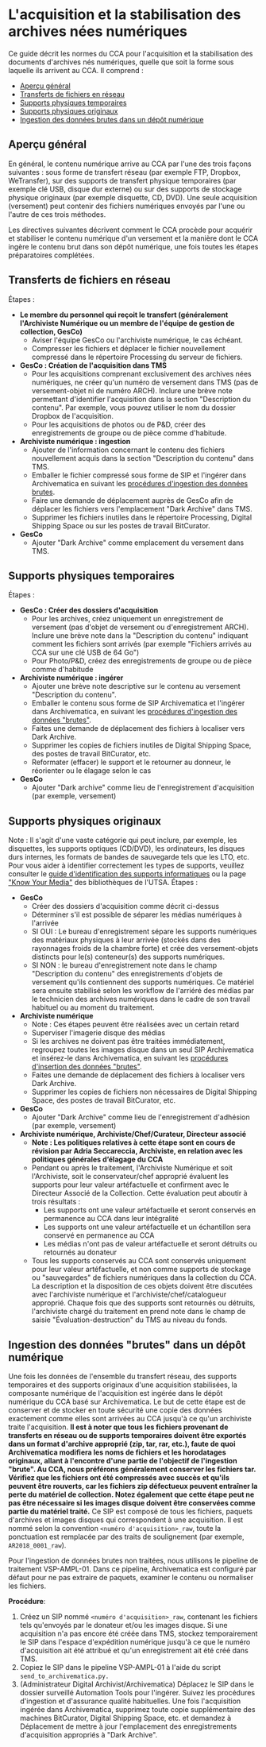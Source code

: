# L'acquisition et la stabilisation des archives nées numériques

Ce guide décrit les normes du CCA pour l'acquisition et la stabilisation des documents d'archives nés numériques, quelle que soit la forme sous laquelle ils arrivent au CCA. Il comprend :

* [Aperçu général](#aperçu)
* [Transferts de fichiers en réseau](#transferts)
* [Supports physiques temporaires](#supports_temps)
* [Supports physiques originaux](#supports_originaux)
* [Ingestion des données brutes dans un dépôt numérique](#integrer)

<a name="aperçu"></a> 
## Aperçu général

En général, le contenu numérique arrive au CCA par l'une des trois façons suivantes : sous forme de transfert réseau (par exemple FTP, Dropbox, WeTransfer), sur des supports de transfert physique temporaires (par exemple clé USB, disque dur externe) ou sur des supports de stockage physique originaux (par exemple disquette, CD, DVD). Une seule acquisition (versement) peut contenir des fichiers numériques envoyés par l'une ou l'autre de ces trois méthodes.

Les directives suivantes décrivent comment le CCA procède pour acquérir et stabiliser le contenu numérique d'un versement et la manière dont le CCA ingère le contenu brut dans son dépôt numérique, une fois toutes les étapes préparatoires complétées.

<a name="transferts"></a>
## Transferts de fichiers en réseau
Étapes :
* **Le membre du personnel qui reçoit le transfert (généralement l'Archiviste Numérique ou un membre de l'équipe de gestion de collection, GesCo)**
   * Aviser l'équipe GesCo ou l'archiviste numérique, le cas échéant.
   * Compresser les fichiers et déplacer le fichier nouvellement compressé dans le répertoire Processing du serveur de fichiers.
* **GesCo : Création de l'acquisition dans TMS**
   * Pour les acquisitions comprenant exclusivement des archives nées numériques, ne créer qu'un numéro de versement dans TMS (pas de versement-objet ni de numéro ARCH). Inclure une brève note permettant d'identifier l'acquisition dans la section "Description du contenu". Par exemple, vous pouvez utiliser le nom du dossier Dropbox de l'acquisition.
   * Pour les acquisitions de photos ou de P&D, créer des enregistrements de groupe ou de pièce comme d'habitude.
* **Archiviste numérique : ingestion**
   * Ajouter de l'information concernant le contenu des fichiers nouvellement acquis dans la section "Description du contenu" dans TMS.
   * Emballer le fichier compressé sous forme de SIP et l'ingérer dans Archivematica en suivant les [procédures d'ingestion des données brutes](https://github.com/CCA-Public/digital-archives-manual/blob/master/guides/stabilization.md#rawingest).
   * Faire une demande de déplacement auprès de GesCo afin de déplacer les fichiers vers l'emplacement "Dark Archive" dans TMS.
   * Supprimer les fichiers inutiles dans le répertoire Processing, Digital Shipping Space ou sur les postes de travail BitCurator.
* **GesCo**
   * Ajouter "Dark Archive" comme emplacement du versement dans TMS.

<a name="supports_temps"></a>
## Supports physiques temporaires
Étapes : 
* **GesCo : Créer des dossiers d'acquisition**
   * Pour les archives, créez uniquement un enregistrement de versement (pas d'objet de versement ou d'enregistrement ARCH). Inclure une brève note dans la "Description du contenu" indiquant comment les fichiers sont arrivés (par exemple "Fichiers arrivés au CCA sur une clé USB de 64 Go")
   * Pour Photo/P&D, créez des enregistrements de groupe ou de pièce comme d'habitude
* **Archiviste numérique : ingérer**
   * Ajouter une brève note descriptive sur le contenu au versement "Description du contenu".
   * Emballer le contenu sous forme de SIP Archivematica et l'ingérer dans Archivematica, en suivant les [procédures d'ingestion des données "brutes"](https://github.com/CCA-Public/digital-archives-manual/blob/master/guides/stabilization.md#rawingest).
   * Faites une demande de déplacement des fichiers à localiser vers Dark Archive.
   * Supprimer les copies de fichiers inutiles de Digital Shipping Space, des postes de travail BitCurator, etc.
   * Reformater (effacer) le support et le retourner au donneur, le réorienter ou le élagage selon le cas
* **GesCo**
   * Ajouter "Dark archive" comme lieu de l'enregistrement d'acquisition (par exemple, versement)

<a name="supports_originaux"></a>
## Supports physiques originaux
Note : Il s'agit d'une vaste catégorie qui peut inclure, par exemple, les disquettes, les supports optiques (CD/DVD), les ordinateurs, les disques durs internes, les formats de bandes de sauvegarde tels que les LTO, etc. Pour vous aider à identifier correctement les types de supports, veuillez consulter le [guide d'identification des supports informatiques](https://github.com/CCA-Public/digital-archives-manual/blob/master/guides/mediaIDGuide.docx) ou la page ["Know Your Media"](http://lib.utsa.edu/knowyourmedia/) des bibliothèques de l'UTSA.
Étapes :

* **GesCo**
   * Créer des dossiers d'acquisition comme décrit ci-dessus
   * Déterminer s'il est possible de séparer les médias numériques à l'arrivée
   * SI OUI : Le bureau d'enregistrement sépare les supports numériques des matériaux physiques à leur arrivée (stockés dans des rayonnages froids de la chambre forte) et crée des versement-objets distincts pour le(s) conteneur(s) des supports numériques.
   * SI NON : le bureau d'enregistrement note dans le champ "Description du contenu" des enregistrements d'objets de versement qu'ils contiennent des supports numériques. Ce matériel sera ensuite stabilisé selon les workflow de l'arriéré des médias par le technicien des archives numériques dans le cadre de son travail habituel ou au moment du traitement.
* **Archiviste numérique**
   * Note : Ces étapes peuvent être réalisées avec un certain retard
   * Superviser l'imagerie disque des médias
   * Si les archives ne doivent pas être traitées immédiatement, regroupez toutes les images disque dans un seul SIP Archivematica et insérez-le dans Archivematica, en suivant les [procédures d'insertion des données "brutes"](https://github.com/CCA-Public/digital-archives-manual/blob/master/guides/stabilization.md#rawingest).
   * Faites une demande de déplacement des fichiers à localiser vers Dark Archive.
   * Supprimer les copies de fichiers non nécessaires de Digital Shipping Space, des postes de travail BitCurator, etc.
* **GesCo**
   * Ajouter "Dark Archive" comme lieu de l'enregistrement d'adhésion (par exemple, versement)
* **Archiviste numérique, Archiviste/Chef/Curateur, Directeur associé**
   * **Note : Les politiques relatives à cette étape sont en cours de révision par Adria Seccareccia, Archiviste, en relation avec les politiques générales d’élagage du CCA**
   * Pendant ou après le traitement, l'Archiviste Numérique et soit l'Archiviste, soit le conservateur/chef approprié évaluent les supports pour leur valeur artéfactuelle et confirment avec le Directeur Associé de la Collection. Cette évaluation peut aboutir à trois résultats :
      * Les supports ont une valeur artéfactuelle et seront conservés en permanence au CCA dans leur intégralité
      * Les supports ont une valeur artéfactuelle et un échantillon sera conservé en permanence au CCA
      * Les médias n'ont pas de valeur artéfactuelle et seront détruits ou retournés au donateur
   * Tous les supports conservés au CCA sont conservés uniquement pour leur valeur artéfactuelle, et non comme supports de stockage ou "sauvegardes" de fichiers numériques dans la collection du CCA. La description et la disposition de ces objets doivent être discutées avec l'archiviste numérique et l'archiviste/chef/catalogueur approprié. Chaque fois que des supports sont retournés ou détruits, l'archiviste chargé du traitement en prend note dans le champ de saisie "Évaluation-destruction" du TMS au niveau du fonds.

<a name="integrer"></a>
## Ingestion des données "brutes" dans un dépôt numérique
Une fois les données de l'ensemble du transfert réseau, des supports temporaires et des supports originaux d'une acquisition stabilisées, la composante numérique de l'acquisition est ingérée dans le dépôt numérique du CCA basé sur Archivematica. Le but de cette étape est de conserver et de stocker en toute sécurité une copie des données exactement comme elles sont arrivées au CCA jusqu'à ce qu'un archiviste traite l'acquisition. **Il est à noter que tous les fichiers provenant de transferts en réseau ou de supports temporaires doivent être exportés dans un format d'archive approprié (zip, tar, rar, etc.), faute de quoi Archivematica modifiera les noms de fichiers et les horodatages originaux, allant à l'encontre d'une partie de l'objectif de l'ingestion "brute". Au CCA, nous préférons généralement conserver les fichiers tar. Vérifiez que les fichiers ont été compressés avec succès et qu'ils peuvent être rouverts, car les fichiers zip défectueux peuvent entraîner la perte du matériel de collection. Notez également que cette étape peut ne pas être nécessaire si les images disque doivent être conservées comme partie du matériel traité.**
Ce SIP est composé de tous les fichiers, paquets d'archives et images disques qui correspondent à une acquisition. Il est nommé selon la convention `<numéro d'acquisition>_raw`, toute la ponctuation est remplacée par des traits de soulignement (par exemple, `AR2018_0001_raw`).


Pour l'ingestion de données brutes non traitées, nous utilisons le pipeline de traitement VSP-AMPL-01. Dans ce pipeline, Archivematica est configuré par défaut pour ne pas extraire de paquets, examiner le contenu ou normaliser les fichiers.

**Procédure**:


1. Créez un SIP nommé `<numéro d'acquisition>_raw`, contenant les fichiers tels qu'envoyés par le donateur et/ou les images disque. Si une acquisition n'a pas encore été créée dans TMS, stockez temporairement le SIP dans l'espace d'expédition numérique jusqu'à ce que le numéro d'acquisition ait été attribué et qu'un enregistrement ait été créé dans TMS.
2. Copiez le SIP dans le pipeline VSP-AMPL-01 à l'aide du script `send_to_archivematica.py.`
3. (Administrateur Digital Archivist/Archivematica) Déplacez le SIP dans le dossier surveillé Automation Tools pour l'ingérer. Suivez les procédures d'ingestion et d'assurance qualité habituelles.
Une fois l'acquisition ingérée dans Archivematica, supprimez toute copie supplémentaire des machines BitCurator, Digital Shipping Space, etc. et demandez à Déplacement de mettre à jour l'emplacement des enregistrements d'acquisition appropriés à "Dark Archive".
